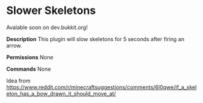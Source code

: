 # Slower Skeletons

Avalable soon on dev.bukkit.org!

**Description**
This plugin will slow skeletons for 5 seconds after firing an arrow.

**Permissions**
None

**Commands**
None

Idea from https://www.reddit.com/r/minecraftsuggestions/comments/6l0qwe/if_a_skeleton_has_a_bow_drawn_it_should_move_at/ 
